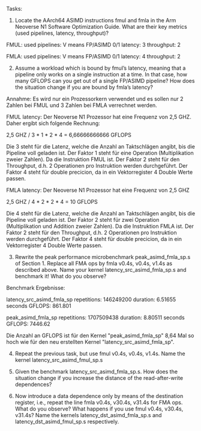 Tasks:

1. Locate the AArch64 ASIMD instructions fmul and fmla in the Arm Neoverse N1 Software Optimization Guide. What are their key metrics (used pipelines, latency, throughput)?

FMUL:
used pipelines: V means FP/ASIMD 0/1
latency: 3
throughput: 2

FMLA:
used pipelines: V means FP/ASIMD 0/1
latency: 4
throughput: 2



2. Assume a workload which is bound by fmul’s latency, meaning that a pipeline only works on a single instruction at a time. In that case, how many GFLOPS can you get out of a single FP/ASIMD pipeline? How does the situation change if you are bound by fmla’s latency?


Annahme: Es wird nur ein Prozessorkern verwendet und es sollen nur 2 Zahlen bei FMUL und 3 Zahlen bei FMLA verrechnet werden.

FMUL latency:
Der Neoverse N1 Prozessor hat eine Frequenz von 2,5 GHZ. Daher ergibt sich folgende Rechnung:

2,5 GHZ / 3 * 1 * 2 * 4 = 6,66666666666 GFLOPS

Die 3 steht für die Latenz, welche die Anzahl an Taktschlägen angibt, bis die Pipeline voll geladen ist.
Der Faktor 1 steht für eine Operation (Multiplikation zweier Zahlen). Da die Instruktion FMUL ist.
Der Faktor 2 steht für den Throughput, d.h. 2 Operationen pro Instruktion werden durchgeführt.
Der Faktor 4 steht für double precicion, da in ein Vektorregister 4 Double Werte passen.

FMLA latency:
Der Neoverse N1 Prozessor hat eine Frequenz von 2,5 GHZ

2,5 GHZ / 4 * 2 * 2 * 4 = 10 GFLOPS

Die 4 steht für die Latenz, welche die Anzahl an Taktschlägen angibt, bis die Pipeline voll geladen ist.
Der Faktor 2 steht für zwei Operation (Multiplikation und Addition zweier Zahlen). Da die Instruktion FMLA ist.
Der Faktor 2 steht für den Throughput, d.h. 2 Operationen pro Instruktion werden durchgeführt.
Der Faktor 4 steht für double precicion, da in ein Vektorregister 4 Double Werte passen.





3. Rewrite the peak performance microbenchmark peak_asimd_fmla_sp.s of Section 1. Replace all FMA ops by fmla v0.4s, v0.4s, v1.4s as described above. Name your kernel latency_src_asimd_fmla_sp.s and benchmark it! What do you observe?

Benchmark Ergebnisse:

latency_src_asimd_fmla_sp
  repetitions: 146249200
  duration: 6.51655 seconds
  GFLOPS: 861.801


peak_asimd_fmla_sp
  repetitions: 1707509438
  duration: 8.80511 seconds
  GFLOPS: 7446.62

Die Anzahl an GFLOPS ist für den Kernel "peak_asimd_fmla_sp" 8,64 Mal so hoch wie für den neu erstellten Kernel "latency_src_asimd_fmla_sp". 



4. Repeat the previous task, but use fmul v0.4s, v0.4s, v1.4s. Name the kernel latency_src_asimd_fmul_sp.s


5. Given the benchmark latency_src_asimd_fmla_sp.s. How does the situation change if you increase the distance of the read-after-write dependences?


6. Now introduce a data dependence only by means of the destination register, i.e., repeat the line fmla v0.4s, v30.4s, v31.4s for FMA ops. What do you observe? What happens if you use fmul v0.4s, v30.4s, v31.4s? Name the kernels latency_dst_asimd_fmla_sp.s and latency_dst_asimd_fmul_sp.s respectively.